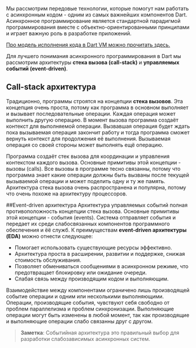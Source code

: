 <!--
title: Асинхронное программирование
date: 2015/08/20
id: 40f72d3f-fb12-4a75-a94a-10ec97014588
category: Изучение Dart
icon: dart_learning
labels:
  - Dart
  - Async
-->

Мы рассмотрим передовые технологии, которые помогут нам работать с асинхронным кодом - одним из самых важнейших компонентов Dart. Асинхронное программирование является стандартной парадигмой программирования вместе с объектно-ориентированными принципами и играет важную роль в разработке приложений.

<a href="{{site.url}}/posts/2015/08/05/The_Dart_Vm_execution_model.html">Про модель исполнения кода в Dart VM можно прочитать здесь.</a>

Для лучшего понимания асинхронного программирования в Dart мы рассмотрим архитектуры **стека вызова (call-stack)** и **управляемых событий (event-driven)**. 

## Call-stack архитектура
Традиционно, программы строятся на концепции **стека вызовов**. Эта концепция очень проста, потому как программа в основном выполняет и вызывает последовательные операции. Каждая операция может выполнить другую операцию. В момент вызова программа создаёт контекст для выполняемой операции. Вызвавшая операция будет ждать пока вызываемая операция закончит работу и тогда программа сможет вернуть контекст для продолжения её выполнения. Вызываемая операция со своей стороны может выполнять ещё операцию.

Программа создаёт стек вызова для координации и управления контекстом каждого вызова. Основные примитивы этой концепции - вызовы (calls). Все вызовы в программе тесно связанны, потому что программа знает какие операции должны быть вызваны после текущей вызываемой операции и может поделить одну и ту же память. Архитектура стека вызова очень распространена и популярна, потому что очень похоже на архитектуру процессоров.

##Event-driven архитектура
Архитектура управляемых событий полная противоположность концепции стека вызова. Основные примитивы этой концепции - события (events). Система отправляет события и передает их среди слабосвязанных компонентов программного обеспечения и ёё служб. К преимуществам **event-driven архитектуры (EDA)** можно отнести следующее:

- Помогает использовать существующие ресурсы эффективно.
- Архитектура проста в расширении, развитии и поддержке, снижая стоимость обслуживания.
- Позволяет обмениваться сообщениями в асинхронном режиме, что предотвращает блокировку или ожидание очереди.
- Слабая связь между производящим кодом и выполняющим.

Взаимодействие между компонентами ограничено лишь производящей событие операции и одним или несколькими выполняющими. Операции, производящие события, чувствуют себя свободно от проблем параллелизма и проблем синхронизации. Выполняющие операции могут быть изменены в любой момент, так как производящие и выполняющие операции слабо связанны друг с другом. 

> **Заметка**: Событийная архитектура это правильный выбор для разработки слабозависимых асинхронных систем.

